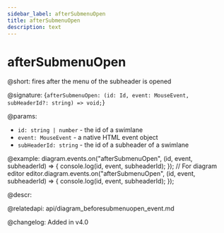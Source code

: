 ```yaml
---
sidebar_label: afterSubmenuOpen
title: afterSubmenuOpen
description: text
---
```


# afterSubmenuOpen

@short: fires after the menu of the subheader is opened

@signature: {`afterSubmenuOpen: (id: Id, event: MouseEvent, subHeaderId?: string) => void;`}

@params:
- `id: string | number` - the id of a swimlane
- `event: MouseEvent` - a native HTML event object
- `subHeaderId: string` - the id of a subheader of a swimlane

@example:
diagram.events.on("afterSubmenuOpen", (id, event, subheaderId) => {
    console.log(id, event, subheaderId);
});
// For diagram editor
editor.diagram.events.on("afterSubmenuOpen", (id, event, subheaderId) => {
    console.log(id, event, subheaderId);
});

@descr:

@relatedapi:
api/diagram_beforesubmenuopen_event.md

@changelog:
Added in v4.0
